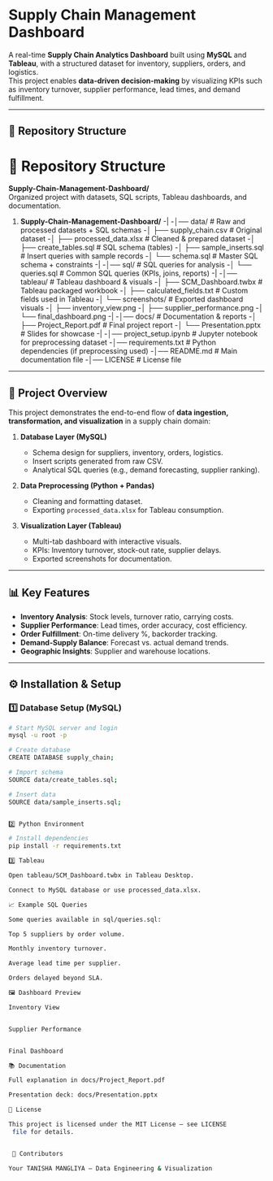 # Supply Chain Management Dashboard

A real-time **Supply Chain Analytics Dashboard** built using **MySQL** and **Tableau**, with a structured dataset for inventory, suppliers, orders, and logistics.  
This project enables **data-driven decision-making** by visualizing KPIs such as inventory turnover, supplier performance, lead times, and demand fulfillment.

---

## 📂 Repository Structure
# 📂 Repository Structure

**Supply-Chain-Management-Dashboard/**  
Organized project with datasets, SQL scripts, Tableau dashboards, and documentation.  


1. **Supply-Chain-Management-Dashboard/**
   -|
   -│── data/ # Raw and processed datasets + SQL schemas
   -│ ├── supply_chain.csv # Original dataset
   -│ ├── processed_data.xlsx # Cleaned & prepared dataset
   -│ ├── create_tables.sql # SQL schema (tables)
   -│ ├── sample_inserts.sql # Insert queries with sample records
   -│ └── schema.sql # Master SQL schema + constraints
   -|
   -│── sql/ # SQL queries for analysis
   -│ └── queries.sql # Common SQL queries (KPIs, joins, reports)
   -|
   -│── tableau/ # Tableau dashboard & visuals
   -│ ├── SCM_Dashboard.twbx # Tableau packaged workbook
   -│ ├── calculated_fields.txt # Custom fields used in Tableau
   -│ └── screenshots/ # Exported dashboard visuals
   -│ ├── inventory_view.png
   -│ ├── supplier_performance.png
   -│ └── final_dashboard.png
   -|
   -│── docs/ # Documentation & reports
   -│ ├── Project_Report.pdf # Final project report
   -│ └── Presentation.pptx # Slides for showcase
   -|
   -│── project_setup.ipynb # Jupyter notebook for preprocessing dataset
   -│── requirements.txt # Python dependencies (if preprocessing used)
   -│── README.md # Main documentation file
   -│── LICENSE # License file


---

## 🚀 Project Overview

This project demonstrates the end-to-end flow of **data ingestion, transformation, and visualization** in a supply chain domain:

1. **Database Layer (MySQL)**  
   - Schema design for suppliers, inventory, orders, logistics.  
   - Insert scripts generated from raw CSV.  
   - Analytical SQL queries (e.g., demand forecasting, supplier ranking).

2. **Data Preprocessing (Python + Pandas)**  
   - Cleaning and formatting dataset.  
   - Exporting `processed_data.xlsx` for Tableau consumption.

3. **Visualization Layer (Tableau)**  
   - Multi-tab dashboard with interactive visuals.  
   - KPIs: Inventory turnover, stock-out rate, supplier delays.  
   - Exported screenshots for documentation.

---

## 📊 Key Features

- **Inventory Analysis**: Stock levels, turnover ratio, carrying costs.  
- **Supplier Performance**: Lead times, order accuracy, cost efficiency.  
- **Order Fulfillment**: On-time delivery %, backorder tracking.  
- **Demand-Supply Balance**: Forecast vs. actual demand trends.  
- **Geographic Insights**: Supplier and warehouse locations.

---

## ⚙️ Installation & Setup

### 1️⃣ Database Setup (MySQL)
```bash
# Start MySQL server and login
mysql -u root -p

# Create database
CREATE DATABASE supply_chain;

# Import schema
SOURCE data/create_tables.sql;

# Insert data
SOURCE data/sample_inserts.sql;


2️⃣ Python Environment 

# Install dependencies
pip install -r requirements.txt

3️⃣ Tableau

Open tableau/SCM_Dashboard.twbx in Tableau Desktop.

Connect to MySQL database or use processed_data.xlsx.

📈 Example SQL Queries

Some queries available in sql/queries.sql:

Top 5 suppliers by order volume.

Monthly inventory turnover.

Average lead time per supplier.

Orders delayed beyond SLA.

🖼️ Dashboard Preview

Inventory View


Supplier Performance


Final Dashboard

📚 Documentation

Full explanation in docs/Project_Report.pdf

Presentation deck: docs/Presentation.pptx

📜 License

This project is licensed under the MIT License – see LICENSE
 file for details.


 🤝 Contributors

Your TANISHA MANGLIYA – Data Engineering & Visualization


